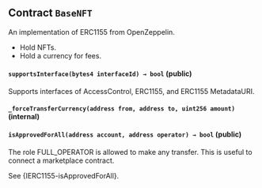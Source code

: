 ## Contract `BaseNFT`

An implementation of ERC1155 from OpenZeppelin.

- Hold NFTs.
- Hold a currency for fees.




#### `supportsInterface(bytes4 interfaceId) → bool` (public)

Supports interfaces of AccessControl, ERC1155, and ERC1155 MetadataURI.



#### `_forceTransferCurrency(address from, address to, uint256 amount)` (internal)





#### `isApprovedForAll(address account, address operator) → bool` (public)

The role FULL_OPERATOR is allowed to make any transfer.
This is useful to connect a marketplace contract.



See {IERC1155-isApprovedForAll}.


